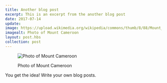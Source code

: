 ```yaml
---
title: Another blog post
excerpt: This is an excerpt from the another blog post
date: 2017-07-14
update: 
image: https://upload.wikimedia.org/wikipedia/commons/thumb/8/88/Mount_Cameroon_craters.jpg/640px-Mount_Cameroon_craters.jpg
imagealt: Photo of Mount Cameroon
layout: post.hbs
collection: post
---
```


<figure>

![Photo of Mount Cameroon](https://upload.wikimedia.org/wikipedia/commons/thumb/8/88/Mount_Cameroon_craters.jpg/640px-Mount_Cameroon_craters.jpg)

<figcaption>Photo of Mount Cameroon</figcaption>
</figure>

You get the idea! Write your own blog posts.
